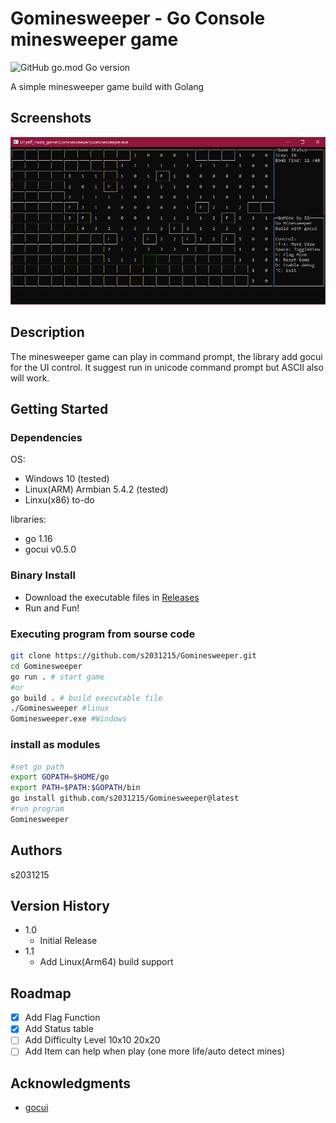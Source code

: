 # Gominesweeper - Go Console minesweeper game

![GitHub go.mod Go version](https://img.shields.io/github/go-mod/go-version/s2031215/Go-minesweeper?style=for-the-badge)

A simple minesweeper game build with Golang

## Screenshots
![Screenshot](Screenshot.png?raw=true "Screenshot")

## Description

The minesweeper game can play in command prompt, the library add gocui for the UI control.
It suggest run in unicode command prompt but ASCII also will work.

## Getting Started

### Dependencies

OS:
* Windows 10 (tested)
* Linux(ARM) Armbian 5.4.2 (tested)
* Linxu(x86) to-do

libraries:
* go 1.16
* gocui v0.5.0

### Binary Install
- Download the executable files in [Releases](https://github.com/s2031215/Go-minesweeper/releases)
- Run and Fun!
### Executing program from sourse code

```sh
git clone https://github.com/s2031215/Gominesweeper.git
cd Gominesweeper
go run . # start game
#or
go build . # build executable file
./Gominesweeper #linux
Gominesweeper.exe #Windows
```

### install as modules 
```sh
#set go path
export GOPATH=$HOME/go
export PATH=$PATH:$GOPATH/bin
go install github.com/s2031215/Gominesweeper@latest
#run program
Gominesweeper
```

## Authors

s2031215

## Version History

* 1.0
    * Initial Release
* 1.1
    * Add Linux(Arm64) build support
    
## Roadmap

- [x] Add Flag Function
- [x] Add Status table
- [ ] Add Difficulty Level 10x10 20x20
- [ ] Add Item can help when play (one more life/auto detect mines)

## Acknowledgments

* [gocui](https://github.com/jroimartin/gocui)
